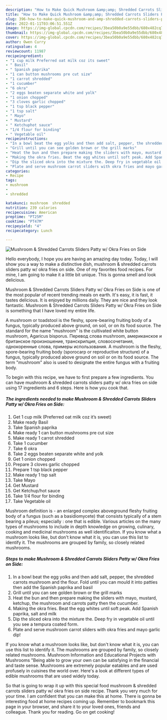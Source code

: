 ```yaml
---
description: "How to Make Quick Mushroom &amp;amp; Shredded Carrots Sliders Patty w/ Okra Fries on Side"
title: "How to Make Quick Mushroom &amp;amp; Shredded Carrots Sliders Patty w/ Okra Fries on Side"
slug: 396-how-to-make-quick-mushroom-and-amp-shredded-carrots-sliders-patty-w-okra-fries-on-side
date: 2022-01-11T03:06:51.551Z
image: https://img-global.cpcdn.com/recipes/3bea50b0a9e55dbb/680x482cq70/mushroom-shredded-carrots-sliders-patty-w-okra-fries-on-side-recipe-main-photo.jpg
thumbnail: https://img-global.cpcdn.com/recipes/3bea50b0a9e55dbb/680x482cq70/mushroom-shredded-carrots-sliders-patty-w-okra-fries-on-side-recipe-main-photo.jpg
cover: https://img-global.cpcdn.com/recipes/3bea50b0a9e55dbb/680x482cq70/mushroom-shredded-carrots-sliders-patty-w-okra-fries-on-side-recipe-main-photo.jpg
author: Owen Curry
ratingvalue: 4
reviewcount: 11987
recipeingredient:
- "1 cup milk Preferred oat milk coz its sweet"
- " Basil"
- " Spanish paprika"
- "1 can button mushrooms pre cut size"
- "1 carrot shredded"
- "1 cucumber"
- "6 okra"
- "2 eggs beaten separate white and yolk"
- "1 onion chopped"
- "3 cloves garlic chopped"
- "1 tsp black pepper"
- "1 tsp salt"
- " Mayo"
- " Mustard"
- " Ketchuphot sauce"
- "1/4 flour for binding"
- " Vegetable oil"
recipeinstructions:
- "In a bowl beat the egg yolks and then add salt, pepper, the shredded carrots mushroom and the flour. Fold until you can mould it into patties then add the Spanish paprika and basil"
- "Grill until you can see golden brown or the grill marks"
- "Heat the bun and then prepare making the sliders with mayo, mustard, ketchup, the mushroom and carrots patty then the cucumber."
- "Making the okra fries. Beat the egg whites until soft peak. Add Spanish paprika, salt and milk"
- "Dip the sliced okra into the mixture the. Deep fry in vegetable oil until you see a tempura coated form."
- "Plate and serve mushroom carrot sliders with okra fries and mayo garlic dip!"
categories:
- Recipe
tags:
- mushroom
- 
- shredded

katakunci: mushroom  shredded 
nutrition: 239 calories
recipecuisine: American
preptime: "PT25M"
cooktime: "PT47M"
recipeyield: "4"
recipecategory: Lunch

---
```



![Mushroom &amp; Shredded Carrots Sliders Patty w/ Okra Fries on Side](https://img-global.cpcdn.com/recipes/3bea50b0a9e55dbb/680x482cq70/mushroom-shredded-carrots-sliders-patty-w-okra-fries-on-side-recipe-main-photo.jpg)

Hello everybody, I hope you are having an amazing day today. Today, I will show you a way to make a distinctive dish, mushroom &amp; shredded carrots sliders patty w/ okra fries on side. One of my favorites food recipes. For mine, I am going to make it a little bit unique. This is gonna smell and look delicious.

Mushroom &amp; Shredded Carrots Sliders Patty w/ Okra Fries on Side is one of the most popular of recent trending meals on earth. It's easy, it is fast, it tastes delicious. It is enjoyed by millions daily. They are nice and they look fantastic. Mushroom &amp; Shredded Carrots Sliders Patty w/ Okra Fries on Side is something that I have loved my entire life.

A mushroom or toadstool is the fleshy, spore-bearing fruiting body of a fungus, typically produced above ground, on soil, or on its food source. The standard for the name &#34;mushroom&#34; is the cultivated white button mushroom, Agaricus bisporus. Перевод слова mushroom, американское и британское произношение, транскрипция, словосочетания, однокоренные слова, примеры использования. A mushroom is the fleshy, spore-bearing fruiting body (sporocarp or reproductive structure) of a fungus, typically produced above ground on soil or on its food source. The term &#34;mushroom&#34; also is used to designate the entire fungus with a fruiting body.


To begin with this recipe, we have to first prepare a few ingredients. You can have mushroom &amp; shredded carrots sliders patty w/ okra fries on side using 17 ingredients and 6 steps. Here is how you cook that.

<!--inarticleads1-->

##### The ingredients needed to make Mushroom &amp; Shredded Carrots Sliders Patty w/ Okra Fries on Side:

1. Get 1 cup milk (Preferred oat milk coz it’s sweet)
1. Make ready  Basil
1. Take  Spanish paprika
1. Make ready 1 can button mushrooms pre cut size
1. Make ready 1 carrot shredded
1. Take 1 cucumber
1. Take 6 okra
1. Take 2 eggs beaten separate white and yolk
1. Get 1 onion chopped
1. Prepare 3 cloves garlic chopped
1. Prepare 1 tsp black pepper
1. Make ready 1 tsp salt
1. Take  Mayo
1. Get  Mustard
1. Get  Ketchup/hot sauce
1. Take 1/4 flour for binding
1. Take  Vegetable oil


Mushroom definition is - an enlarged complex aboveground fleshy fruiting body of a fungus (such as a basidiomycete) that consists typically of a stem bearing a pileus; especially : one that is edible. Various articles on the many types of mushrooms to include in depth knowledge on growing, culinary, cooking and medicinal mushrooms as well identificaiton. If you know what a mushroom looks like, but don&#39;t know what it is, you can use this list to identify it. The mushrooms are grouped by family, so closely related mushrooms. 

<!--inarticleads2-->

##### Steps to make Mushroom &amp; Shredded Carrots Sliders Patty w/ Okra Fries on Side:

1. In a bowl beat the egg yolks and then add salt, pepper, the shredded carrots mushroom and the flour. Fold until you can mould it into patties then add the Spanish paprika and basil
1. Grill until you can see golden brown or the grill marks
1. Heat the bun and then prepare making the sliders with mayo, mustard, ketchup, the mushroom and carrots patty then the cucumber.
1. Making the okra fries. Beat the egg whites until soft peak. Add Spanish paprika, salt and milk
1. Dip the sliced okra into the mixture the. Deep fry in vegetable oil until you see a tempura coated form.
1. Plate and serve mushroom carrot sliders with okra fries and mayo garlic dip!


If you know what a mushroom looks like, but don&#39;t know what it is, you can use this list to identify it. The mushrooms are grouped by family, so closely related mushrooms. Mushroom Information and Educational Projects with Mushrooms &#34;Being able to grow your own can be satisfying in the financial and taste sense. Mushrooms are extremely popular eatables and are used profusely in cuisines the world over. Here&#39;s a look at different types of edible mushrooms that are used widely today. 

So that is going to wrap it up with this special food mushroom &amp; shredded carrots sliders patty w/ okra fries on side recipe. Thank you very much for your time. I am confident that you can make this at home. There is gonna be interesting food at home recipes coming up. Remember to bookmark this page in your browser, and share it to your loved ones, friends and colleague. Thank you for reading. Go on get cooking!
